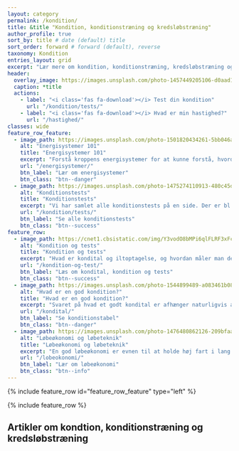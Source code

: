 ```yaml
---
layout: category
permalink: /kondition/
title: &title "Kondition, konditionstræning og kredsløbstræning"
author_profile: true
sort_by: title # date (default) title
sort_order: forward # forward (default), reverse
taxonomy: Kondition
entries_layout: grid
excerpt: "Lær mere om kondition, konditionstræning, kredsløbstræning og se eksempler på træning, hvor du kan øge din maksimale iltoptagelse og udholdenhed."
header:
  overlay_image: https://images.unsplash.com/photo-1457449205106-d0aad138e99b?ixlib=rb-1.2.1&ixid=eyJhcHBfaWQiOjEyMDd9&auto=format&fit=crop&w=1950&q=80
  caption: *title
  actions:
    - label: "<i class='fas fa-download'></i> Test din kondition"
      url: "/kondition/tests/"
    - label: "<i class='fas fa-download'></i> Hvad er min hastighed?"
      url: "/hastighed/"
classes: wide
feature_row_feature:
  - image_path: https://images.unsplash.com/photo-1501820434261-5bb046afcf6b?ixlib=rb-1.2.1&ixid=eyJhcHBfaWQiOjEyMDd9&auto=format&fit=crop&w=400&q=80
    alt: "Energisystemer 101"
    title: "Energisystemer 101"
    excerpt: "Forstå kroppens energisystemer for at kunne forstå, hvordan du bedst kan lave konditionstræning og få et bedre kredsløb og udholdenhed."
    url: "/energisystemer/"
    btn_label: "Lær om energisystemer"
    btn_class: "btn--danger"
  - image_path: https://images.unsplash.com/photo-1475274110913-480c45d0e873?ixlib=rb-1.2.1&ixid=eyJhcHBfaWQiOjEyMDd9&auto=format&fit=crop&w=400&q=80
    alt: "Konditionstests"
    title: "Konditionstests"
    excerpt: "Vi har samlet alle konditionstests på en side. Der er bl.a. konditests til løb, cykling og gang. Vi har både beskrevet tests til hjemmebrug og i laboratorium."
    url: "/kondition/tests/"
    btn_label: "Se alle konditionstests"
    btn_class: "btn--success"
feature_row:
  - image_path: https://cnet1.cbsistatic.com/img/Y3vodO8bMPi6qlFLRF3xFcQpLHo=/1092x0/2019/07/26/114f1721-1a71-42bc-b1a4-cb35299bedbc/gettyimages-640493589.jpg
    alt: "Kondition og tests"
    title: "Kondition og tests"
    excerpt: "Hvad er kondital og iltoptagelse, og hvordan måler man det i forbindelse med sin konditionstræning?"
    url: "/kondition-og-test/"
    btn_label: "Læs om kondital, kondition og tests"
    btn_class: "btn--success"
  - image_path: https://images.unsplash.com/photo-1544899489-a083461b088c?ixlib=rb-1.2.1&ixid=eyJhcHBfaWQiOjEyMDd9&auto=format&fit=crop&w=400&q=80
    alt: "Hvad er en god kondition?"
    title: "Hvad er en god kondition?"
    excerpt: "Svaret på hvad et godt kondital er afhænger naturligvis af hvem man sammenligner sig med. Her er tabeller gældende for almindelige mennesker i Skandinavien."
    url: "/kondital/"
    btn_label: "Se konditionstabel"
    btn_class: "btn--danger"
  - image_path: https://images.unsplash.com/photo-1476480862126-209bfaa8edc8?ixlib=rb-1.2.1&ixid=eyJhcHBfaWQiOjEyMDd9&auto=format&fit=crop&w=400&q=80
    alt: "Løbeøkonomi og løbeteknik"
    title: "Løbeøkonomi og løbeteknik"
    excerpt: "En god løbeøkonomi er evnen til at holde høj fart i lang tid ved et minimalt energiforbrug, men hvordan beregner man det egentlig?"
    url: "/lobeokonomi/"
    btn_label: "Lær om løbeøkonomi"
    btn_class: "btn--info"
---
```


{% include feature_row id="feature_row_feature" type="left" %}

{% include feature_row %}

## Artikler om kondtion, konditionstræning og kredsløbstræning
